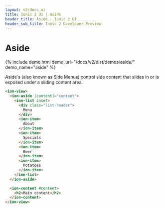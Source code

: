 ```yaml
---
layout: v2/docs_ui
title: Ionic 2 UI | Aside
header_title: Aside - Ionic 2 UI
header_sub_title: Ionic 2 Developer Preview
---
```


<h1 class="title">Aside</h1>

{% include demo.html demo_url="/docs/v2/dist/demos/aside/" demo_name="aside" %}

Aside's (also known as Side Menus) control side content that slides in or is exposed under a sliding content area.


```html
<ion-view>
  <ion-aside [content]="content">
    <ion-list inset>
      <div class="list-header">
        Menu
      </div>
      <ion-item>
        About
      </ion-item>
      <ion-item>
        Specials
      </ion-item>
      <ion-item>
        Beer
      </ion-item>
      <ion-item>
        Potatoes
      </ion-item>
    </ion-list>
  </ion-aside>

  <ion-content #content>
    <h2>Main content</h2>
  </ion-content>
</ion-view>
```
